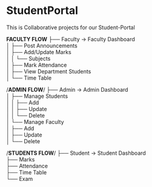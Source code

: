 # StudentPortal
This is Collaborative projects for our Student-Portal

**FACULTY FLOW**
├── Faculty → Faculty Dashboard  
│     ├── Post Announcements  
│     ├── Add/Update Marks  
│     │     └── Subjects  
│     ├── Mark Attendance  
│     ├── View Department Students  
│     └── Time Table  


/**ADMIN FLOW**/
├── Admin → Admin Dashboard  
│     ├── Manage Students  
│     │     ├── Add  
│     │     ├── Update  
│     │     └── Delete  
│     └── Manage Faculty  
│           ├── Add  
│           ├── Update  
│           └── Delete  

/**STUDENTS FLOW**/
├── Student → Student Dashboard  
      ├── Marks  
      ├── Attendance  
      ├── Time Table  
      └── Exam  




